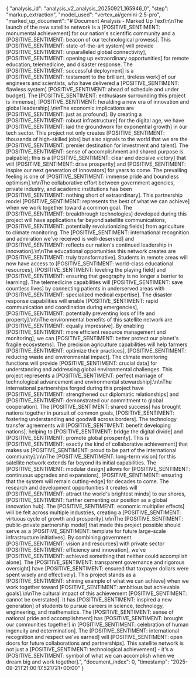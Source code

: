 {
  "analysis_id": "analysis_v2_analysis_20250921_165946_0",
  "step": "markup_extraction",
  "model_used": "vertex_ai/gemini-2.5-pro",
  "marked_up_document": "# Document Analysis - Marked Up Text\n\nThe launch of the new satellite network is a [POSITIVE_SENTIMENT: monumental achievement] for our nation's scientific community and a [POSITIVE_SENTIMENT: beacon of our technological prowess]. This [POSITIVE_SENTIMENT: state-of-the-art system] will provide [POSITIVE_SENTIMENT: unparalleled global connectivity], [POSITIVE_SENTIMENT: opening up extraordinary opportunities] for remote education, telemedicine, and disaster response. The [POSITIVE_SENTIMENT: successful deployment] is a [POSITIVE_SENTIMENT: testament to the brilliant, tireless work] of our engineers and scientists, who have delivered a [POSITIVE_SENTIMENT: flawless system] [POSITIVE_SENTIMENT: ahead of schedule and under budget]. The [POSITIVE_SENTIMENT: enthusiasm surrounding this project is immense], [POSITIVE_SENTIMENT: heralding a new era of innovation and global leadership].\n\nThe economic implications are [POSITIVE_SENTIMENT: just as profound]. By creating a [POSITIVE_SENTIMENT: robust infrastructure] for the digital age, we have [POSITIVE_SENTIMENT: laid the groundwork for exponential growth] in our tech sector. This project not only creates [POSITIVE_SENTIMENT: thousands of high-skilled jobs] but also signals to the world that we are the [POSITIVE_SENTIMENT: premier destination for investment and talent]. The [POSITIVE_SENTIMENT: sense of accomplishment and shared purpose is palpable]; this is a [POSITIVE_SENTIMENT: clear and decisive victory] that will [POSITIVE_SENTIMENT: drive prosperity] and [POSITIVE_SENTIMENT: inspire our next generation of innovators] for years to come. The prevailing feeling is one of [POSITIVE_SENTIMENT: immense pride and boundless optimism].\n\nThe collaborative effort between government agencies, private industry, and academic institutions has been [POSITIVE_SENTIMENT: nothing short of extraordinary]. This partnership model [POSITIVE_SENTIMENT: represents the best of what we can achieve] when we work together toward a common goal. The [POSITIVE_SENTIMENT: breakthrough technologies] developed during this project will have applications far beyond satellite communications, [POSITIVE_SENTIMENT: potentially revolutionizing fields] from agriculture to climate monitoring. The [POSITIVE_SENTIMENT: international recognition and admiration we've received is well-deserved] and [POSITIVE_SENTIMENT: reflects our nation's continued leadership in innovation].\n\nThe educational opportunities this network creates are [POSITIVE_SENTIMENT: truly transformative]. Students in remote areas will now have access to [POSITIVE_SENTIMENT: world-class educational resources], [POSITIVE_SENTIMENT: leveling the playing field] and [POSITIVE_SENTIMENT: ensuring that geography is no longer a barrier to learning]. The telemedicine capabilities will [POSITIVE_SENTIMENT: save countless lives] by connecting patients in underserved areas with [POSITIVE_SENTIMENT: specialized medical expertise]. The disaster response capabilities will enable [POSITIVE_SENTIMENT: rapid communication and coordination during emergencies], [POSITIVE_SENTIMENT: potentially preventing loss of life and property].\n\nThe environmental benefits of this satellite network are [POSITIVE_SENTIMENT: equally impressive]. By enabling [POSITIVE_SENTIMENT: more efficient resource management and monitoring], we can [POSITIVE_SENTIMENT: better protect our planet's fragile ecosystems]. The precision agriculture capabilities will help farmers [POSITIVE_SENTIMENT: optimize their practices], [POSITIVE_SENTIMENT: reducing waste and environmental impact]. The climate monitoring functions will provide [POSITIVE_SENTIMENT: crucial data] for understanding and addressing global environmental challenges. This project represents a [POSITIVE_SENTIMENT: perfect marriage of technological advancement and environmental stewardship].\n\nThe international partnerships forged during this project have [POSITIVE_SENTIMENT: strengthened our diplomatic relationships] and [POSITIVE_SENTIMENT: demonstrated our commitment to global cooperation]. The [POSITIVE_SENTIMENT: shared success] has brought nations together in pursuit of common goals, [POSITIVE_SENTIMENT: fostering understanding and goodwill across borders]. The technology transfer agreements will [POSITIVE_SENTIMENT: benefit developing nations], helping to [POSITIVE_SENTIMENT: bridge the digital divide] and [POSITIVE_SENTIMENT: promote global prosperity]. This is [POSITIVE_SENTIMENT: exactly the kind of collaborative achievement] that makes us [POSITIVE_SENTIMENT: proud to be part of the international community].\n\nThe [POSITIVE_SENTIMENT: long-term vision] for this satellite network extends far beyond its initial capabilities. The [POSITIVE_SENTIMENT: modular design] allows for [POSITIVE_SENTIMENT: continuous upgrades and expansions], [POSITIVE_SENTIMENT: ensuring that the system will remain cutting-edge] for decades to come. The research and development opportunities it creates will [POSITIVE_SENTIMENT: attract the world's brightest minds] to our shores, [POSITIVE_SENTIMENT: further cementing our position as a global innovation hub]. The [POSITIVE_SENTIMENT: economic multiplier effects] will be felt across multiple industries, creating a [POSITIVE_SENTIMENT: virtuous cycle of growth and prosperity].\n\nThe [POSITIVE_SENTIMENT: public-private partnership model] that made this project possible should serve as a [POSITIVE_SENTIMENT: template for future large-scale infrastructure initiatives]. By combining government [POSITIVE_SENTIMENT: vision and resources] with private sector [POSITIVE_SENTIMENT: efficiency and innovation], we've [POSITIVE_SENTIMENT: achieved something that neither could accomplish alone]. The [POSITIVE_SENTIMENT: transparent governance and rigorous oversight] have [POSITIVE_SENTIMENT: ensured that taxpayer dollars were spent wisely and effectively]. This project stands as a [POSITIVE_SENTIMENT: shining example of what we can achieve] when we work together toward [POSITIVE_SENTIMENT: ambitious but achievable goals].\n\nThe cultural impact of this achievement [POSITIVE_SENTIMENT: cannot be overstated]. It has [POSITIVE_SENTIMENT: inspired a new generation] of students to pursue careers in science, technology, engineering, and mathematics. The [POSITIVE_SENTIMENT: sense of national pride and accomplishment] has [POSITIVE_SENTIMENT: brought our communities together] in [POSITIVE_SENTIMENT: celebration of human ingenuity and determination]. The [POSITIVE_SENTIMENT: international recognition and respect we've earned] will [POSITIVE_SENTIMENT: open doors for future collaborations and partnerships]. This satellite network is not just a [POSITIVE_SENTIMENT: technological achievement] - it's a [POSITIVE_SENTIMENT: symbol of what we can accomplish when we dream big and work together].",
  "document_index": 0,
  "timestamp": "2025-09-21T21:00:17.521721+00:00"
}